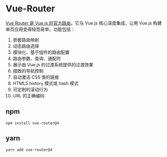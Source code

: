 # Vue-Router

[Vue Router 是 Vue.js 的官方路由](https://router.vuejs.org/zh/installation.html)。它与 Vue.js 核心深度集成，让用 Vue.js 构建单页应用变得轻而易举。功能包括：

1. 嵌套路由映射
2. 动态路由选择
3. 模块化、基于组件的路由配置
4. 路由参数、查询、通配符
5. 展示由 Vue.js 的过渡系统提供的过渡效果
6. 细致的导航控制
7. 自动激活 CSS 类的链接
8. HTML5 history 模式或 hash 模式
9. 可定制的滚动行为
10. URL 的正确编码

## npm

```shell
npm install vue-router@4
```

## yarn

```shell
yarn add vue-router@4
```
